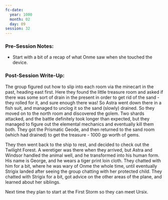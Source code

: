 ```yaml
---
fc-date:
  year: 1000
  month: 02
  day: 09
session: 32
---
```


### Pre-Session Notes:
* Start with a bit of a recap of what Onme saw when she touched the device.


### Post-Session Write-Up:
The group figured out how to slip into each room via the minecart in the past, heading east first. Here they found the little treasure room and asked if there was some sort of drain in the present in order to get rid of the sand - they rolled for it, and sure enough there was! So Astra went down there in a fish suit, and managed to unclog it so the sand (slowly) drained. So they moved on to the north room and discovered the golem. Two shards attacked, and the battle definitely took longer than expected, but they managed to figure out the elemental mechanics and eventually kill them both. They got the Prismatic Geode, and then returned to the sand room (which had drained) to get the treasure - 1000 gp worth of gems.

They then went back to the ship to rest, and decided to check out the Twilight Forest. A weretiger was there when they arrived, but Astra and Windsor handled the animal well, and he transformed into his human form. His name is George, and he wears a tiger print loin cloth. They chatted with him for a bit, where he was wary of Onme the whole time, until eventually Strigix landed after seeing the group chatting with her protected child. They chatted with Strigix for a bit, got advice on the other areas of the plane, and learned about her siblings.

Next time they plan to start at the First Storm so they can meet Ursix.